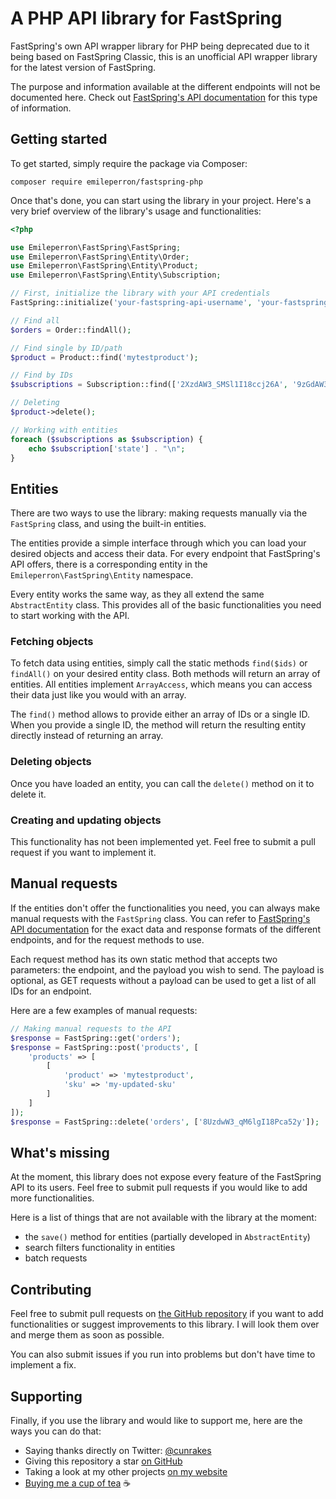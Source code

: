 
# A PHP API library for FastSpring
FastSpring's own API wrapper library for PHP being deprecated due to it being based on FastSpring Classic, this is an unofficial API wrapper library for the latest version of FastSpring.

The purpose and information available at the different endpoints will not be documented here. Check out [FastSpring's API documentation](https://fastspring.com/docs/fastspring-api/) for this type of information.

## Getting started
To get started, simply require the package via Composer:

```
composer require emileperron/fastspring-php
```

Once that's done, you can start using the library in your project. Here's a very brief overview of the library's usage and functionalities:

```php
<?php

use Emileperron\FastSpring\FastSpring;
use Emileperron\FastSpring\Entity\Order;
use Emileperron\FastSpring\Entity\Product;
use Emileperron\FastSpring\Entity\Subscription;

// First, initialize the library with your API credentials
FastSpring::initialize('your-fastspring-api-username', 'your-fastspring-api-password');

// Find all
$orders = Order::findAll();

// Find single by ID/path
$product = Product::find('mytestproduct');

// Find by IDs
$subscriptions = Subscription::find(['2XzdAW3_SMSl1I18ccj26A', '9zGdAW3_AM1L6I18cqj21Y']);

// Deleting
$product->delete();

// Working with entities
foreach ($subscriptions as $subscription) {
	echo $subscription['state'] . "\n";
}
```

## Entities
There are two ways to use the library: making requests manually via the `FastSpring` class, and using the built-in entities.

The entities provide a simple interface through which you can load your desired objects and access their data. For every endpoint that FastSpring's API offers, there is a corresponding entity in the `Emileperron\FastSpring\Entity` namespace.

Every entity works the same way, as they all extend the same `AbstractEntity` class. This provides all of the basic functionalities you need to start working with the API.

### Fetching objects
To fetch data using entities, simply call the static methods `find($ids)` or `findAll()` on your desired entity class. Both methods will return an array of entities. All entities implement `ArrayAccess`, which means you can access their data just like you would with an array.

The `find()` method allows to provide either an array of IDs or a single ID. When you provide a single ID, the method will return the resulting entity directly instead of returning an array.

### Deleting objects
Once you have loaded an entity, you can call the `delete()` method on it to delete it.

### Creating and updating objects
This functionality has not been implemented yet. Feel free to submit a pull request if you want to implement it.

## Manual requests
If the entities don't offer the functionalities you need, you can always make manual requests with the `FastSpring` class. You can refer to [FastSpring's API documentation](https://fastspring.com/docs/fastspring-api/) for the exact data and response formats of the different endpoints, and for the request methods to use.

Each request method has its own static method that accepts two parameters: the endpoint, and the payload you wish to send. The payload is optional, as GET requests without a payload can be used to get a list of all IDs for an endpoint.

Here are a few examples of manual requests:

```php
// Making manual requests to the API
$response = FastSpring::get('orders');
$response = FastSpring::post('products', [
	'products' => [
		[
			'product' => 'mytestproduct',
			'sku' => 'my-updated-sku'
		]
	]
]);
$response = FastSpring::delete('orders', ['8UzdwW3_qM6lgI18Pca52y']);
```


## What's missing
At the moment, this library does not expose every feature of the FastSpring API to its users. Feel free to submit pull requests if you would like to add more functionalities.

Here is a list of things that are not available with the library at the moment:

- the `save()` method for entities (partially developed in `AbstractEntity`)
- search filters functionality in entities
- batch requests

## Contributing
Feel free to submit pull requests on [the GitHub repository](https://github.com/EmilePerron/fastspring-php) if you want to add functionalities or suggest improvements to this library. I will look them over and merge them as soon as possible.

You can also submit issues if you run into problems but don't have time to implement a fix.

## Supporting
Finally, if you use the library and would like to support me, here are the ways you can do that:

- Saying thanks directly on Twitter: [@cunrakes](https://twitter.com/cunrakes)
- Giving this repository a star [on GitHub](https://github.com/EmilePerron/fastspring-php)
- Taking a look at my other projects [on my website](https://www.emileperron.com)
- [Buying me a cup of tea](https://www.buymeacoffee.com/EmilePerron) ☕️
